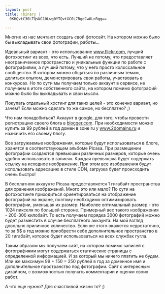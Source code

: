 ```yaml
--- 
layout: post
title: !binary |
  0KHQvtC30LTQsNC10Lwg0YTQvtGC0L7RgdCw0LnRgg==

---
```

Многие из нас мечтают создать свой фотосайт. На котором можно было бы выкладывать свои фотографии, работы...

Идеальный вариант - это использование <a href="http://www.flickr.com/" rel="nofollow">www.flickr.com</a>, лучший фотохостинг из всех, что есть. Лучший не потому, что предоставляет неограниченное пространство и уникальные функции по работе с фотографиями, а лучший потому, что у него просто колоссальное сообщество. В котором можно общаться по различным темам, делиться опытом, демонстрировать свои работы, участвовать в конкурсах. Но по сути мы получаем только аккаунт в сервисе, не получаем в итоге собственного сайта, на котором помимо фотографий можно было бы выкладывать и свои мысли.

Покупать отдельный хостинг для таких целей - это конечно вариант, но зачем? Если можно сделать то же самое, но бесплатно? ;)

Что нам понадобиться? Аккаунт в google, для того, чтобы провести регистрацию своего блога в <a href="http://blogger.com" rel="nofollow">blogger.com</a>. При необходимости можно купить за 99 рублей в год домен в зоне ru у <a href="http://www.2domains.ru/" rel="nofollow">www.2domains.ru</a> и назначить его своему блогу.

Все загружаемые изображения, которые будут использоваться в блоге, хранятся в соответствующем альбоме Picasa. При размещении фотографии создаются превьюшки различных размеров, которые очень удобно использовать в записях. Каждая превьюшка будет содержать ссылку на исходное изображение. При этом все изображения будут использовать адресацию в стиле CDN, загрузка будет происходить очень быстро!

В бесплатном аккаунте Picasa предоставляется 1 гигабайт пространства для хранения изображений. Много это или мало? По сути на фотохостинге приходиться ориентироваться на отображение фотографий на экране, поэтому необходимо оптимизировать фотографии, уменьшая их размер. Наиболее оптимальный размер - это 1024 пикселя по большей стороне. Примерный вес такого изображения - 200-300 килобайт. То есть получаем порядка 3000 фотографий можно будет разместить в случае бесплатного аккаунта. На мой взгляд довольно приличное количество. Если же этого окажется недостаточно, то за 5$ в год можно приобрести себе дополнительное пространство в 20 гигабайт, которое будет использоваться на всех службах гугла.

Таким образом мы получаем сайт, на котором помимо записей с фотографиями могут содержаться статические страницы с определенной информацией. И за который мы ничего платить не будем. Или же максимум 99 + 150 = 250 рублей в год за доменное имя и дополнительное пространство под фотографии. Сайт с интересным дизайном, с возможностью получать комментарии и оценки своих работ.

А что еще нужно? Для счастливой жизни то? ;)
